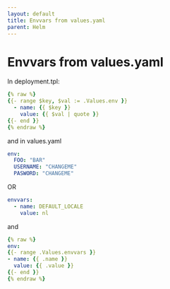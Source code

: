 ```yaml
---
layout: default
title: Envvars from values.yaml
parent: Helm
---
```


# Envvars from values.yaml


In deployment.tpl:
```yaml
{% raw %}
{{- range $key, $val := .Values.env }}
  - name: {{ $key }}
    value: {{ $val | quote }}
{{- end }}
{% endraw %}
```

and in values.yaml

```yaml
env:          
  FOO: "BAR"
  USERNAME: "CHANGEME"
  PASWORD: "CHANGEME"
```


OR

```yaml
envvars:                                                                        
  - name: DEFAULT_LOCALE                                                        
    value: nl            
```


and

```yaml
{% raw %}
env:                                                                  
{{- range .Values.envvars }}                                          
- name: {{ .name }}                                                   
  value: {{ .value }}                                                 
{{- end }}  
{% endraw %}
```
